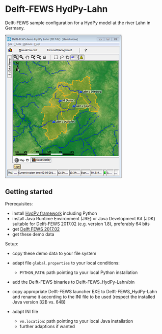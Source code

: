 # Delft-FEWS HydPy-Lahn

Delft-FEWS sample configuration for a HydPy model at the river Lahn in Germany.

![Lahn overview](./_images/01_overview.png)


## Getting started
Prerequisites:
* install [HydPy framework](https://github.com/hydpy-dev/hydpy) including Python
* install Java Runtime Environment (JRE) or Java Development Kit (JDK) suitable for Delft-FEWS 2017.02 (e.g. version 1.8), preferably 64 bits 
* get [Delft FEWS 2017.02](https://oss.deltares.nl/web/delft-fews) 
* get these demo data

Setup:
* copy these demo data to your file system
* adapt file `global.properties` to your local conditions:
  * `PYTHON_PATH`: path pointing to your local Python installation
* add the Delft-FEWS binaries to Delft-FEWS_HydPy-Lahn/bin
* copy appropriate Delft-FEWS launcher EXE to Delft-FEWS_HydPy-Lahn and rename it according to the INI file to be used (respect the installed Java version 32B vs. 64B)

  
* adapt INI file   
  * `vm.location`: path pointing to your local Java installation
  * further adaptions if wanted